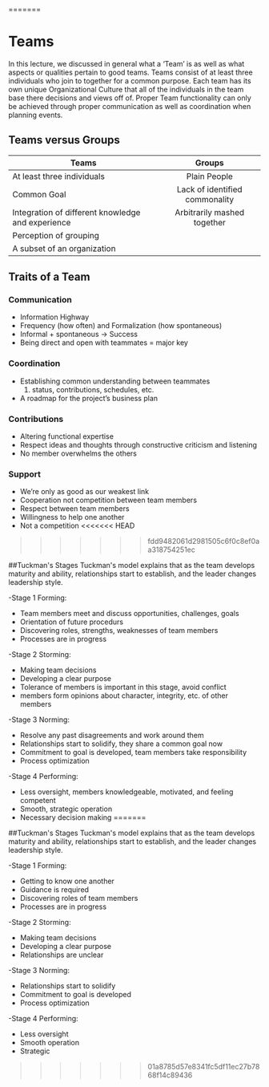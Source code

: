 

=======
# Teams #
In this lecture, we discussed in general what a ‘Team’ is as well as what aspects or qualities pertain to good teams. Teams consist of at least three individuals who join to together for a common purpose. Each team has its own unique Organizational Culture that all of the individuals in the team base there decisions and views off of. Proper Team functionality can only be achieved through proper communication as well as coordination when planning events.

## Teams versus Groups ##

| Teams                                 |Groups         |
| -------------                         |:-------------:|
|At least three individuals              | Plain People|
|Common Goal                            | Lack of identified commonality|
|Integration of different knowledge and experience| Arbitrarily mashed together|
|Perception of grouping                 ||
|A subset of an organization                 ||

## Traits of a Team ##

### Communication ###
* Information Highway
* Frequency (how often) and Formalization (how spontaneous)
* Informal + spontaneous -> Success
* Being direct and open with teammates = major key

### Coordination ###
* Establishing common understanding between teammates  
	1. status, contributions, schedules, etc.
* A roadmap for the project’s business plan 

### Contributions ###
* Altering functional expertise
* Respect ideas and thoughts through constructive criticism and listening
* No member overwhelms the others 

### Support ###
* We’re only as good as our weakest link
* Cooperation not competition between team members 
* Respect between team members 
* Willingness to help one another
* Not a competition
<<<<<<< HEAD
>>>>>>> fdd9482061d2981505c6f0c8ef0aa318754251ec

##Tuckman's Stages
Tuckman's model explains that as the team develops maturity and ability,
relationships start to establish, and the leader changes leadership style. 

-Stage 1 Forming:
* Team members meet and discuss opportunities, challenges, goals
* Orientation of future procedurs
* Discovering roles, strengths, weaknesses of team members
* Processes are in progress

-Stage 2 Storming:
* Making team decisions
* Developing a clear purpose 
* Tolerance of members is important in this stage, avoid conflict
* members form opinions about character, integrity, etc. of other members

-Stage 3 Norming:
* Resolve any past disagreements and work around them
* Relationships start to solidify, they share a common goal now
* Commitment to goal is developed, team members take responsibility
* Process optimization

-Stage 4 Performing:
* Less oversight, members knowledgeable, motivated, and feeling competent
* Smooth, strategic operation
* Necessary decision making 
=======

##Tuckman's Stages
Tuckman's model explains that as the team develops maturity and ability,
relationships start to establish, and the leader changes leadership style. 

-Stage 1 Forming:
* Getting to know one another
* Guidance is required 
* Discovering roles of team members
* Processes are in progress

-Stage 2 Storming:
* Making team decisions 
* Developing a clear purpose
* Relationships are unclear

-Stage 3 Norming:
* Relationships start to solidify
* Commitment to goal is developed 
* Process optimization

-Stage 4 Performing:
* Less oversight 
* Smooth operation
* Strategic
>>>>>>> 01a8785d57e8341fc5df11ec27b7868f14c89436
